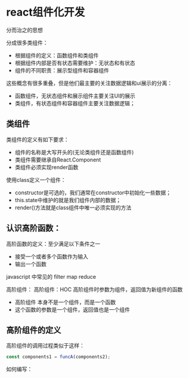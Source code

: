 # react组件化开发

分而治之的思想


分成很多类组件：
- 根据组件的定义：函数组件和类组件
- 根据组件内部是否有状态需要维护：无状态和有状态
- 组件的不同职责：展示型组件和容器组件

这些概念有很多重叠，但是他们最主要的关注数据逻辑和ui展示的分离：

- 函数组件，无状态组件和展示组件主要关注UI的展示
- 类组件，有状态组件和容器组件主要关注数据逻辑；


## 类组件
类组件的定义有如下要求：
- 组件的名称是大写开头的(无论类组件还是函数组件)
- 类组件需要继承自React.Component
- 类组件必须实现render函数

使用class定义一个组件：
- constructor是可选的，我们通常在constructor中初始化一些数据；
- this.state中维护的就是我们组件内部的数据；
- render()方法就是class组件中唯一必须实现的方法















## 认识高阶函数：

高阶函数的定义：至少满足以下条件之一
- 接受一个或者多个函数作为输入
- 输出一个函数

javascript 中常见的 filter map reduce

高阶组件：
高阶组件：HOC
高阶组件时参数为组件，返回值为新组件的函数
- 高阶组件 本身不是一个组件，而是一个函数
- 这个函数的参数是一个组件，返回值也是一个组件

## 高阶组件的定义
高阶组件的调用过程类似于这样：
```js
const components1 = funcA(components2);
```

如何编写：
